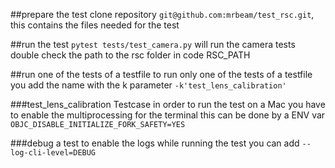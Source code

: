 ##prepare the test
clone repository `git@github.com:mrbeam/test_rsc.git`, this contains the files needed for the test

##run the test
`pytest tests/test_camera.py` will run the camera tests
double check the path to the rsc folder in code RSC_PATH

##run one of the tests of a testfile
to run only one of the tests of a testfile you add the name with the k parameter `-k'test_lens_calibration'` 

###test_lens_calibration Testcase
in order to run the test on a Mac you have to enable the multiprocessing for the terminal
this can be done by a ENV var `OBJC_DISABLE_INITIALIZE_FORK_SAFETY=YES`

###debug a test
to enable the logs while running the test you can add `--log-cli-level=DEBUG`